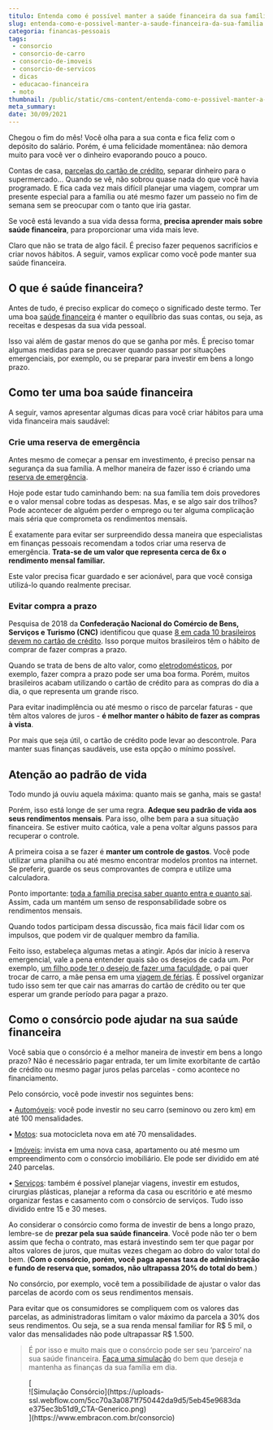 ```yaml
---
titulo: Entenda como é possível manter a saúde financeira da sua família
slug: entenda-como-e-possivel-manter-a-saude-financeira-da-sua-familia
categoria: financas-pessoais
tags:
 - consorcio
 - consorcio-de-carro
 - consorcio-de-imoveis
 - consorcio-de-servicos
 - dicas
 - educacao-financeira
 - moto
thumbnail: /public/static/cms-content/entenda-como-e-possivel-manter-a-saude-financeira-da-sua-familia.jpg
meta_summary: 
date: 30/09/2021
---
```

Chegou o fim do mês! Você olha para a sua conta e fica feliz com o depósito do salário. Porém, é uma felicidade momentânea: não demora muito para você ver o dinheiro evaporando pouco a pouco.

Contas de casa, [parcelas do cartão de crédito](https://www.embracon.com.br/blog/saiba-quais-sao-os-pontos-positivos-e-negativos-de-pagar-a-vista-e-parcelado), separar dinheiro para o supermercado… Quando se vê, não sobrou quase nada do que você havia programado. E fica cada vez mais difícil planejar uma viagem, comprar um presente especial para a família ou até mesmo fazer um passeio no fim de semana sem se preocupar com o tanto que iria gastar.

Se você está levando a sua vida dessa forma, **precisa aprender mais sobre saúde financeira**, para proporcionar uma vida mais leve.

Claro que não se trata de algo fácil. É preciso fazer pequenos sacrifícios e criar novos hábitos. A seguir, vamos explicar como você pode manter sua saúde financeira.

O que é saúde financeira?
-------------------------

Antes de tudo, é preciso explicar do começo o significado deste termo. Ter uma boa [saúde financeira](https://www.embracon.com.br/blog/5-dicas-para-conquistar-a-saude-financeira) é manter o equilíbrio das suas contas, ou seja, as receitas e despesas da sua vida pessoal.

Isso vai além de gastar menos do que se ganha por mês. É preciso tomar algumas medidas para se precaver quando passar por situações emergenciais, por exemplo, ou se preparar para investir em bens a longo prazo.

Como ter uma boa saúde financeira
---------------------------------

A seguir, vamos apresentar algumas dicas para você criar hábitos para uma vida financeira mais saudável:

### Crie uma reserva de emergência

Antes mesmo de começar a pensar em investimento, é preciso pensar na segurança da sua família. A melhor maneira de fazer isso é criando uma [reserva de emergência](https://www.embracon.com.br/blog/reserva-financeira-como-preparar-a-sua).

Hoje pode estar tudo caminhando bem: na sua família tem dois provedores e o valor mensal cobre todas as despesas. Mas, e se algo sair dos trilhos? Pode acontecer de alguém perder o emprego ou ter alguma complicação mais séria que comprometa os rendimentos mensais.

É exatamente para evitar ser surpreendido dessa maneira que especialistas em finanças pessoais recomendam a todos criar uma reserva de emergência. **Trata-se de um valor que representa cerca de 6x o rendimento mensal familiar.**

Este valor precisa ficar guardado e ser acionável, para que você consiga utilizá-lo quando realmente precisar.

### Evitar compra a prazo

Pesquisa de 2018 da **Confederação Nacional do Comércio de Bens, Serviços e Turismo (CNC)** identificou que quase [8 em cada 10 brasileiros devem no cartão de crédito](https://g1.globo.com/economia/educacao-financeira/noticia/quase-1-em-cada-8-brasileiros-deve-no-cartao-de-credito-diz-pesquisa.ghtml). Isso porque muitos brasileiros têm o hábito de comprar de fazer compras a prazo.

Quando se trata de bens de alto valor, como [eletrodomésticos](https://www.embracon.com.br/blog/descubra-quais-foram-os-eletrodomesticos-queridinhos-da-quarentena), por exemplo, fazer compra a prazo pode ser uma boa forma. Porém, muitos brasileiros acabam utilizando o cartão de crédito para as compras do dia a dia, o que representa um grande risco.

Para evitar inadimplência ou até mesmo o risco de parcelar faturas - que têm altos valores de juros - **é melhor manter o hábito de fazer as compras à vista**.

Por mais que seja útil, o cartão de crédito pode levar ao descontrole. Para manter suas finanças saudáveis, use esta opção o mínimo possível.

Atenção ao padrão de vida
-------------------------

Todo mundo já ouviu aquela máxima: quanto mais se ganha, mais se gasta!

Porém, isso está longe de ser uma regra. **Adeque seu padrão de vida aos seus rendimentos mensais**. Para isso, olhe bem para a sua situação financeira. Se estiver muito caótica, vale a pena voltar alguns passos para recuperar o controle.

A primeira coisa a se fazer é **manter um controle de gastos**. Você pode utilizar uma planilha ou até mesmo encontrar modelos prontos na internet. Se preferir, guarde os seus comprovantes de compra e utilize uma calculadora.

Ponto importante: [toda a família precisa saber quanto entra e quanto sai](https://www.embracon.com.br/blog/como-fazer-um-orcamento-familiar-sem-erro). Assim, cada um mantém um senso de responsabilidade sobre os rendimentos mensais.

Quando todos participam dessa discussão, fica mais fácil lidar com os impulsos, que podem vir de qualquer membro da família.

Feito isso, estabeleça algumas metas a atingir. Após dar início à reserva emergencial, vale a pena entender quais são os desejos de cada um. Por exemplo, [um filho pode ter o desejo de fazer uma faculdade](https://www.embracon.com.br/blog/como-se-programar-financeiramente-para-a-faculdade-dos-filhos), o pai quer trocar de carro, a mãe pensa em uma [viagem de férias](https://www.embracon.com.br/blog/como-escolher-um-destino-de-ferias-com-a-familia-confira-aqui). É possível organizar tudo isso sem ter que cair nas amarras do cartão de crédito ou ter que esperar um grande período para pagar a prazo.

Como o consórcio pode ajudar na sua saúde financeira
----------------------------------------------------

Você sabia que o consórcio é a melhor maneira de investir em bens a longo prazo? Não é necessário pagar entrada, ter um limite exorbitante de cartão de crédito ou mesmo pagar juros pelas parcelas - como acontece no financiamento.

Pelo consórcio, você pode investir nos seguintes bens:

 • [Automóveis](https://www.embracon.com.br/consorcio-de-carros): você pode investir no seu carro (seminovo ou zero km) em até 100 mensalidades.

 • [Motos](https://www.embracon.com.br/consorcio-motos): sua motocicleta nova em até 70 mensalidades.

 • [Imóveis](https://www.embracon.com.br/consorcio-de-imoveis): invista em uma nova casa, apartamento ou até mesmo um empreendimento com o consórcio imobiliário. Ele pode ser dividido em até 240 parcelas.

 • [Serviços](https://www.embracon.com.br/consorcio-servicos): também é possível planejar viagens, investir em estudos, cirurgias plásticas, planejar a reforma da casa ou escritório e até mesmo organizar festas e casamento com o consórcio de serviços. Tudo isso dividido entre 15 e 30 meses.

Ao considerar o consórcio como forma de investir de bens a longo prazo, lembre-se de **prezar pela sua saúde financeira**. Você pode não ter o bem assim que fecha o contrato, mas estará investindo sem ter que pagar por altos valores de juros, que muitas vezes chegam ao dobro do valor total do bem. (**Com o consórcio, porém, você paga apenas taxa de administração e fundo de reserva que, somados, não ultrapassa 20% do total do bem**.)

No consórcio, por exemplo, você tem a possibilidade de ajustar o valor das parcelas de acordo com os seus rendimentos mensais.

Para evitar que os consumidores se compliquem com os valores das parcelas, as administradoras limitam o valor máximo da parcela a 30% dos seus rendimentos. Ou seja, se a sua renda mensal familiar for R$ 5 mil, o valor das mensalidades não pode ultrapassar R$ 1.500.

> É por isso e muito mais que o consórcio pode ser seu ‘parceiro’ na sua saúde financeira. [Faça uma simulação](https://www.embracon.com.br/consorcio) do bem que deseja e mantenha as finanças da sua família em dia.

<figure class="w-richtext-figure-type-image w-richtext-align-center">[<div>![Simulação Consórcio](https://uploads-ssl.webflow.com/5cc70a3a0871f750442da9d5/5eb45e9683dae375ec3b51d9_CTA-Generico.png)</div>](https://www.embracon.com.br/consorcio)</figure>‍
